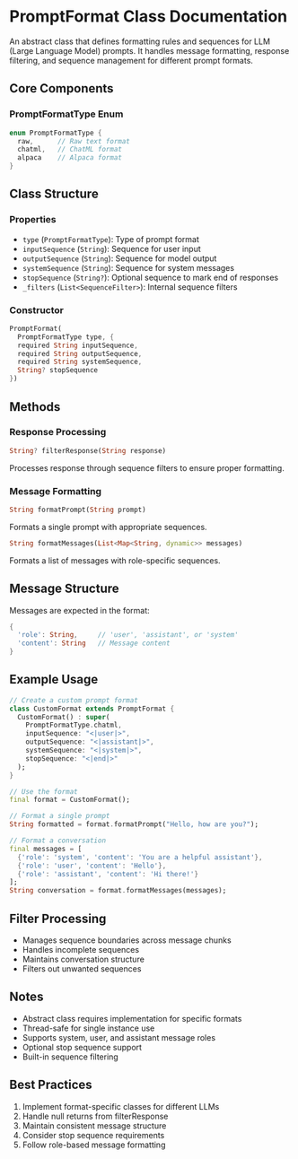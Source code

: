 # PromptFormat Class Documentation

An abstract class that defines formatting rules and sequences for LLM (Large Language Model) prompts. It handles message formatting, response filtering, and sequence management for different prompt formats.

## Core Components

### PromptFormatType Enum
```dart
enum PromptFormatType {
  raw,      // Raw text format
  chatml,   // ChatML format
  alpaca    // Alpaca format
}
```

## Class Structure

### Properties
- `type` (`PromptFormatType`): Type of prompt format
- `inputSequence` (`String`): Sequence for user input
- `outputSequence` (`String`): Sequence for model output
- `systemSequence` (`String`): Sequence for system messages
- `stopSequence` (`String?`): Optional sequence to mark end of responses
- `_filters` (`List<SequenceFilter>`): Internal sequence filters

### Constructor
```dart
PromptFormat(
  PromptFormatType type, {
  required String inputSequence,
  required String outputSequence,
  required String systemSequence,
  String? stopSequence
})
```

## Methods

### Response Processing
```dart
String? filterResponse(String response)
```
Processes response through sequence filters to ensure proper formatting.

### Message Formatting
```dart
String formatPrompt(String prompt)
```
Formats a single prompt with appropriate sequences.

```dart
String formatMessages(List<Map<String, dynamic>> messages)
```
Formats a list of messages with role-specific sequences.

## Message Structure
Messages are expected in the format:
```dart
{
  'role': String,     // 'user', 'assistant', or 'system'
  'content': String   // Message content
}
```

## Example Usage

```dart
// Create a custom prompt format
class CustomFormat extends PromptFormat {
  CustomFormat() : super(
    PromptFormatType.chatml,
    inputSequence: "<|user|>",
    outputSequence: "<|assistant|>",
    systemSequence: "<|system|>",
    stopSequence: "<|end|>"
  );
}

// Use the format
final format = CustomFormat();

// Format a single prompt
String formatted = format.formatPrompt("Hello, how are you?");

// Format a conversation
final messages = [
  {'role': 'system', 'content': 'You are a helpful assistant'},
  {'role': 'user', 'content': 'Hello'},
  {'role': 'assistant', 'content': 'Hi there!'}
];
String conversation = format.formatMessages(messages);
```

## Filter Processing
- Manages sequence boundaries across message chunks
- Handles incomplete sequences
- Maintains conversation structure
- Filters out unwanted sequences

## Notes
- Abstract class requires implementation for specific formats
- Thread-safe for single instance use
- Supports system, user, and assistant message roles
- Optional stop sequence support
- Built-in sequence filtering

## Best Practices
1. Implement format-specific classes for different LLMs
2. Handle null returns from filterResponse
3. Maintain consistent message structure
4. Consider stop sequence requirements
5. Follow role-based message formatting